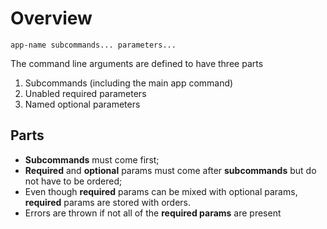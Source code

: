 # Overview

````
app-name subcommands... parameters...
````

The command line arguments are defined to have three parts
1. Subcommands (including the main app command)
2. Unabled required parameters
3. Named optional parameters

## Parts

- **Subcommands** must come first;
- **Required** and **optional** params must come after **subcommands** but do not 
have to be ordered;
- Even though **required** params can be mixed with optional params, **required** params 
are stored with orders.
- Errors are thrown if not all of the **required params** are present

